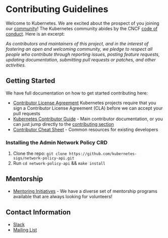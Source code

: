 # Contributing Guidelines

Welcome to Kubernetes. We are excited about the prospect of you joining our [community](https://git.k8s.io/community)! The Kubernetes community abides by the CNCF [code of conduct](code-of-conduct.md). Here is an excerpt:

_As contributors and maintainers of this project, and in the interest of fostering an open and welcoming community, we pledge to respect all people who contribute through reporting issues, posting feature requests, updating documentation, submitting pull requests or patches, and other activities._

## Getting Started

We have full documentation on how to get started contributing here:

<!---
If your repo has certain guidelines for contribution, put them here ahead of the general k8s resources
-->

- [Contributor License Agreement](https://git.k8s.io/community/CLA.md) Kubernetes projects require that you sign a Contributor License Agreement (CLA) before we can accept your pull requests
- [Kubernetes Contributor Guide](https://git.k8s.io/community/contributors/guide) - Main contributor documentation, or you can just jump directly to the [contributing section](https://git.k8s.io/community/contributors/guide#contributing)
- [Contributor Cheat Sheet](https://git.k8s.io/community/contributors/guide/contributor-cheatsheet) - Common resources for existing developers

### Installing the Admin Network Policy CRD

1) Clone the repo: `git clone https://github.com/kubernetes-sigs/network-policy-api.git`
2) Run `cd network-policy-api` && `make install`

## Mentorship

- [Mentoring Initiatives](https://git.k8s.io/community/mentoring) - We have a diverse set of mentorship programs available that are always looking for volunteers!
## Contact Information

- [Slack](https://kubernetes.slack.com/messages/sig-network)
- [Mailing List](https://groups.google.com/forum/#!forum/kubernetes-sig-network)
